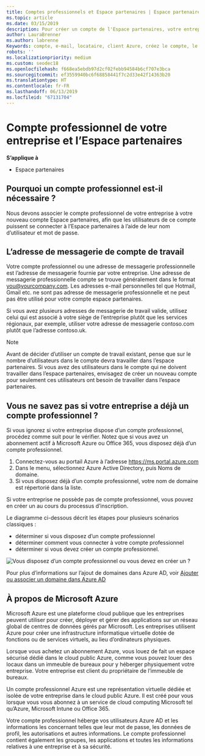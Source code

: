 ```yaml
---
title: Comptes professionnels et Espace partenaires | Espace partenaires
ms.topic: article
ms.date: 03/15/2019
description: Pour créer un compte de l'Espace partenaires, votre entreprise doit disposer d'un compte professionnel. Si vous avez un abonnement actif à Microsoft Azure ou Office 365, vous avez déjà un compte professionnel.
author: LauraBrenner
ms.author: labrenne
Keywords: compte, e-mail, locataire, client Azure, créez le compte, le nom de domaine
robots: ''
ms.localizationpriority: medium
ms.custom: seodec18
ms.openlocfilehash: f668ea5ebdb97d2cf02febb94584b6cf707e3bca
ms.sourcegitcommit: ef3559940bc6f68858441f7c2d33e42f14363b20
ms.translationtype: HT
ms.contentlocale: fr-FR
ms.lasthandoff: 06/13/2019
ms.locfileid: "67131704"
---
```

# <a name="your-company-work-account-and-partner-center"></a>Compte professionnel de votre entreprise et l’Espace partenaires  

**S’applique à**

-  Espace partenaires

## <a name="why-you-need-a-work-account"></a>Pourquoi un compte professionnel est-il nécessaire ?

Nous devons associer le compte professionnel de votre entreprise à votre nouveau compte Espace partenaires, afin que les utilisateurs de ce compte puissent se connecter à l’Espace partenaires à l’aide de leur nom d’utilisateur et mot de passe.

## <a name="the-work-account-email-address"></a>L’adresse de messagerie de compte de travail

Votre compte professionnel ou une adresse de messagerie professionnelle est l’adresse de messagerie fournie par votre entreprise. Une adresse de messagerie professionnelle compte se trouve généralement dans le format you@yourcompany.com. Les adresses e-mail personnelles tel que Hotmail, Gmail etc. ne sont pas adresse de messagerie professionnelle et ne peut pas être utilisé pour votre compte espace partenaires. 

Si vous avez plusieurs adresses de messagerie de travail valide, utilisez celui qui est associé à votre siège de l’entreprise plutôt que les services régionaux, par exemple, utiliser votre adresse de messagerie contoso.com plutôt que l’adresse contoso.uk.

> [!NOTE]  
>  Avant de décider d’utiliser un compte de travail existant, pense que sur le nombre d’utilisateurs dans le compte devra travailler dans l’espace partenaires. Si vous avez des utilisateurs dans le compte qui ne doivent travailler dans l’espace partenaires, envisagez de créer un nouveau compte pour seulement ces utilisateurs ont besoin de travailler dans l’espace partenaires.


## <a name="not-sure-if-your-company-already-has-a-work-account"></a>Vous ne savez pas si votre entreprise a déjà un compte professionnel ?

Si vous ignorez si votre entreprise dispose d’un compte professionnel, procédez comme suit pour le vérifier. Notez que si vous avez un abonnement actif à Microsoft Azure ou Office 365, vous disposez déjà d’un compte professionnel.

1.  Connectez-vous au portail Azure à l’adresse https://ms.portal.azure.com
2.  Dans le menu, sélectionnez Azure Active Directory, puis Noms de domaine.
3.  Si vous disposez déjà d’un compte professionnel, votre nom de domaine est répertorié dans la liste.

Si votre entreprise ne possède pas de compte professionnel, vous pouvez en créer un au cours du processus d’inscription.

Le diagramme ci-dessous décrit les étapes pour plusieurs scénarios classiques :

- déterminer si vous disposez d’un compte professionnel 
- déterminer comment vous connecter à votre compte professionnel 
- déterminer si vous devez créer un compte professionnel.


![Vous disposez d’un compte professionnel ou vous devez en créer un ?](images/onboardingAADFlow.png)

Pour plus d’informations sur l’ajout de domaines dans Azure AD, voir [Ajouter ou associer un domaine dans Azure AD](https://docs.microsoft.com/azure/active-directory/active-directory-add-domain)

## <a name="about-microsoft-azure"></a>À propos de Microsoft Azure

Microsoft Azure est une plateforme cloud publique que les entreprises peuvent utiliser pour créer, déployer et gérer des applications sur un réseau global de centres de données gérés par Microsoft. Les entreprises utilisent Azure pour créer une infrastructure informatique virtuelle dotée de fonctions ou de services virtuels, au lieu d’ordinateurs physiques. 

Lorsque vous achetez un abonnement Azure, vous louez de fait un espace sécurisé dédié dans le cloud public Azure, comme vous pouvez louer des locaux dans un immeuble de bureaux pour y héberger physiquement votre entreprise. Votre entreprise est client du propriétaire de l’immeuble de bureaux. 

Un compte professionnel Azure est une représentation virtuelle dédiée et isolée de votre entreprise dans le cloud public Azure. Il est créé pour vous lorsque vous vous abonnez à un service de cloud computing Microsoft tel qu’Azure, Microsoft Intune ou Office 365. 

Votre compte professionnel héberge vos utilisateurs Azure AD et les informations les concernant telles que leur mot de passe, les données de profil, les autorisations et autres informations. Le compte professionnel contient également les groupes, les applications et toutes les informations relatives à une entreprise et à sa sécurité. 
